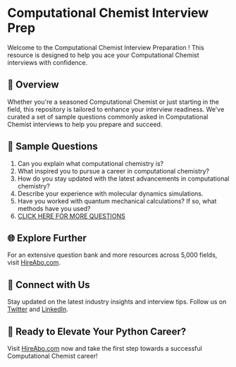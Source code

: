 # Computational Chemist Interview Prep

Welcome to the Computational Chemist Interview Preparation ! This resource is designed to help you ace your Computational Chemist interviews with confidence.

## 🚀 Overview

Whether you're a seasoned Computational Chemist or just starting in the field, this repository is tailored to enhance your interview readiness. We've curated a set of sample questions commonly asked in Computational Chemist interviews to help you prepare and succeed.

## 📝 Sample Questions

1. Can you explain what computational chemistry is?
2. What inspired you to pursue a career in computational chemistry?
3. How do you stay updated with the latest advancements in computational chemistry?
4. Describe your experience with molecular dynamics simulations.
5. Have you worked with quantum mechanical calculations? If so, what methods have you used?
6. [CLICK HERE FOR MORE QUESTIONS](https://hireabo.com/job/3_4_40/Computational%20Chemist)

## 🌐 Explore Further

For an extensive question bank and more resources across 5,000 fields, visit [HireAbo.com](https://www.hireabo.com).

## 📱 Connect with Us

Stay updated on the latest industry insights and interview tips. Follow us on [Twitter](https://twitter.com/hireabo) and [LinkedIn](https://www.linkedin.com/in/hire-abo-3609972a8/).

## 🚀 Ready to Elevate Your Python Career?

Visit [HireAbo.com](https://www.hireabo.com) now and take the first step towards a successful Computational Chemist career!
